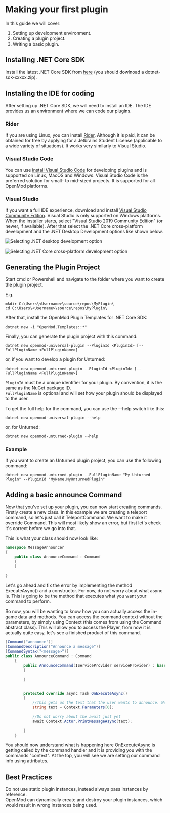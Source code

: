 # Making your first plugin

In this guide we will cover:

1. Setting up development environment.
2. Creating a plugin project.
3. Writing a basic plugin.

## Installing .NET Core SDK
Install the latest .NET Core SDK from [here](https://dotnet.microsoft.com/download/dotnet-core/3.1) (you should dowlnoad a dotnet-sdk-xxxxx.zip).

## Installing the IDE for coding
After setting up .NET Core SDK, we will need to install an IDE. The IDE provides us an environment where we can code our plugins.

### Rider
If you are using Linux, you can install [Rider](https://www.jetbrains.com/rider/). Although it is paid, it can be obtained for free by applying for a Jetbrains Student License (applicable to a wide variety of situations). It works very similarly to Visual Studio.

### Visual Studio Code
You can use [install Visual Studio Code](https://code.visualstudio.com/) for developing plugins and is supported on Linux, MacOS and Windows. Visual Studio Code is the preferred solution for small- to mid-sized projects. It is supported for all OpenMod platforms.

### Visual Studio
If you want a full IDE experience, download and install [Visual Studio Community Edition](https://visualstudio.microsoft.com/vs/community/). Visual Studio is only supported on Windows platforms. When the installer starts, select "Visual Studio 2019 Community Edition" (or newer, if available). After that select the .NET Core cross-platform development and the .NET Desktop Development options like shown below. 

![Selecting .NET desktop development option](https://docs.microsoft.com/en-us/visualstudio/install/media/vs2017-modify-workloads.png?view=vs-2017g)

![Selecting .NET Core cross-platform development option](https://static.packt-cdn.com/products/9781787281905/graphics/image_05_002.png)

## Generating the Plugin Project
Start cmd or Powershell and navigate to the folder where you want to create the plugin project.

E.g.
```
mkdir C:\Users\<Username>\source\repos\MyPlugin\
cd C:\Users\<Username>\source\repos\MyPlugin\
``` 

After that, install the OpenMod Plugin Templates for .NET Core SDK:
```
dotnet new -i "OpenMod.Templates::*"
```

Finally, you can generate the plugin project with this command:  
```
dotnet new openmod-universal-plugin --PluginId <PluginId> [--FullPluginName <FullPluginName>]
```

or, if you want to develop a plugin for Unturned:  
```
dotnet new openmod-unturned-plugin --PluginId <PluginId> [--FullPluginName <FullPluginName>]
```

`PluginId` must be a unique identifier for your plugin. By convention, it is the same as the NuGet package ID.  
`FullPluginName` is optional and will set how your plugin should be displayed to the user.

To get the full help for the command, you can use the --help switch like this:  
```
dotnet new openmod-universal-plugin --help
``` 

or, for Unturned:  
```
dotnet new openmod-unturned-plugin --help
``` 

### Example
If you want to create an Unturned plugin project, you can use the following command:
```
dotnet new openmod-unturned-plugin --FullPluginName "My Unturned Plugin" --PluginId "MyName.MyUnturnedPlugin"
```

## Adding a basic announce Command
Now that you've set up your plugin, you can now start creating commands. Firstly create a new class. In this example we are creating a teleport command, so let's just call it TeleportCommand. We want to make it override Command. This will most likely show an error, but first let's check it's correct before we go into that.

This is what your class should now look like:

```c#
namespace MessageAnnouncer
{
    public class AnnounceCommand : Command
    {
    }

}

```

Let's go ahead and fix the error by implementing the method ExecuteAsync() and a constructor. For now, do not worry about what async is. This is going to be the method that executes what you want your command to perform.

So now, you will be wanting to know how you can actually access the in-game data and methods. You can access the command context without the parameters, by simply using Context (this comes from using the Command abstract class).
This will allow you to access the Player, from now it is actually quite easy, let's see a finished product of this command.

```c#
[Command("announce")]
[CommandDescription("Announce a message")]
[CommandSyntax("<message>")]
public class AnnounceCommand : Command
    {
        public AnnounceCommand(IServiceProvider serviceProvider) : base(serviceProvider)
        {
            
        }


        protected override async Task OnExecuteAsync()
        {
            //This gets us the text that the user wants to announce. We are accessing an array of parameters, which are separated by spaces when the command is called in game
            string text = Context.Parameters[0];
            
            //Do not worry about the await just yet
            await Context.Actor.PrintMessageAsync(text);

        }
    }
```

You should now understand what is happening here OnExecuteAsync is getting called by the command handler and it is providing you with the commands "context". At the top, you will see we are setting our command info using attributes.



## Best Practices
Do not use static plugin instances, instead always pass instances by reference.  
OpenMod can dynamically create and destroy your plugin instances, which would result in wrong instances being used.
